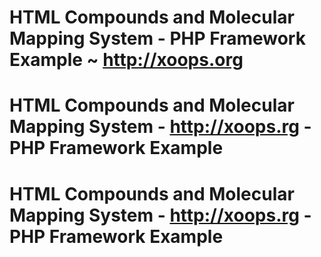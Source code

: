 # HTML Compounds and Molecular Mapping System - PHP Framework Example ~ http://xoops.org
# HTML Compounds and Molecular Mapping System - http://xoops.rg - PHP Framework Example
# HTML Compounds and Molecular Mapping System - http://xoops.rg - PHP Framework Example
